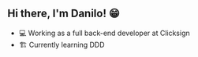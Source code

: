 
## Hi there, I'm Danilo! 😁

- 💻 Working as a full back-end developer at Clicksign
- 🏗️ Currently learning DDD

<br/>
<!--p align="center">
    <img
        height="150em" width="45%"
        src="https://github-readme-stats.vercel.app/api?username=djosino&show_icons=true&theme=tokyonight""
    />
    <a href="https://github.com/anuraghazra/github-readme-stats">
        <img src="https://github-readme-stats.vercel.app/api/top-langs/?username=djosino" width=20%/>
    </a>
</p-->
